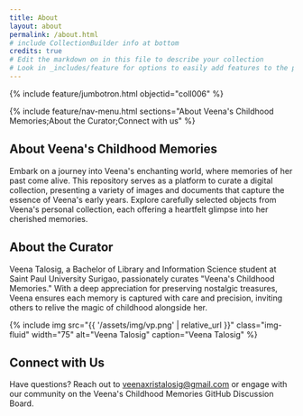 ```yaml
---
title: About
layout: about
permalink: /about.html
# include CollectionBuilder info at bottom
credits: true
# Edit the markdown on in this file to describe your collection
# Look in _includes/feature for options to easily add features to the page
---
```


{% include feature/jumbotron.html objectid="coll006" %}

{% include feature/nav-menu.html sections="About Veena's Childhood Memories;About the Curator;Connect with us" %}

## About Veena's Childhood Memories


Embark on a journey into Veena's enchanting world, where memories of her past come alive. This repository serves as a platform to curate a digital collection, presenting a variety of images and documents that capture the essence of Veena's early years. Explore carefully selected objects from Veena's personal collection, each offering a heartfelt glimpse into her cherished memories.


## About the Curator

Veena Talosig, a Bachelor of Library and Information Science student at Saint Paul University Surigao, passionately curates "Veena's Childhood Memories." With a deep appreciation for preserving nostalgic treasures, Veena ensures each memory is captured with care and precision, inviting others to relive the magic of childhood alongside her.

{% include img src="{{ '/assets/img/vp.png' | relative_url }}" class="img-fluid" width="75" alt="Veena Talosig" caption="Veena Talosig" %}



## Connect with Us


Have questions? Reach out to veenaxristalosig@gmail.com or engage with our community on the Veena's Childhood Memories GitHub Discussion Board.
